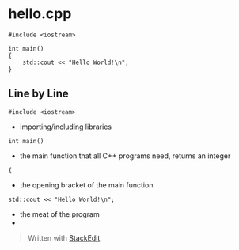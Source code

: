 # hello.cpp
```
#include <iostream>

int main()
{
	std::cout << "Hello World!\n";
}
```

## Line by Line
`#include <iostream>`
- importing/including libraries

`int main()`
- the main function that all C++ programs need, returns an integer

`{`
- the opening bracket of the main function

`std::cout << "Hello World!\n";`
- the meat of the program
- 




> Written with [StackEdit](https://stackedit.io/).
<!--stackedit_data:
eyJoaXN0b3J5IjpbLTkzODIwNTU3XX0=
-->